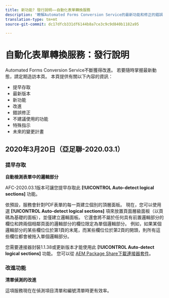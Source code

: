```yaml
---
title: 新功能? 發行說明——自動化表單轉換服務
description: '瞭解Automated Forms Conversion Service的最新功能和修正的錯誤 '
translation-type: tm+mt
source-git-commit: dc17dfcb331df6144b8a7ce3c9c9d840b1182a95

---
```



# 自動化表單轉換服務：發行說明

Automated Forms Conversion Service不斷獲得改進。 若要隨時掌握最新動態，請定期造訪本頁。 本頁提供有關以下內容的資訊：

* 提早存取
* 最新版本
* 新功能
* 改進
* 錯誤修正
* 不建議使用的功能
* 特殊指示
* 未來的變更計畫

## 2020年3月20日（亞足聯-2020.03.1）

### 提早存取

**自動檢測表單中的邏輯部分**

AFC-2020.03.1版本可讓您提早存取此 **[!UICONTROL Auto-detect logical sections]** 功能。

依預設，服務會針對PDF表單的每一頁建立個別的頂層面板。 現在，您可以使用選 **[!UICONTROL Auto-detect logical sections]** 項來放置頁面層級面板（以頁碼為基礎的面板），並僅建立邏輯面板。  它還會將不屬於任何具有前置邏輯部分的欄位和跨兩個相鄰頁面的邏輯部分的欄位限定為單個邏輯部分。 例如，如果某個邏輯部分的某些欄位位於第1頁的末尾，而某些欄位位於第2頁的開頭，則所有這些欄位都會被拖入單個邏輯部分。

您需要連接器封裝1.1.38或更新版本才能使用此 **[!UICONTROL Auto-detect logical sections]** 功能。 您可以從 [AEM Package Share下載連接器套件](https://www.adobeaemcloud.com/content/marketplace/marketplaceProxy.html?packagePath=/content/companies/public/adobe/packages/cq650/featurepack/AFCS-Connector-2020.03.1)。

### 改進功能

**清單偵測的改進**

這項服務現在在偵測項目清單和編號清單時更有效率。